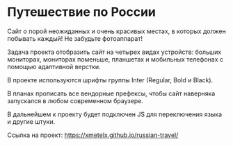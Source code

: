# Путешествие по России

Сайт о порой неожиданных и очень красивых местах, в которых должен побывать каждый! Не забудьте фотоаппарат!

Задача проекта отобразить сайт на четырех видах устройств: больших мониторах, мониторах поменьше, планшетах и мобильных телефонах с помощью адаптивной верстки. 

В проекте используются шрифты группы Inter (Regular, Bold и Black). 


В планах прописать все вендорные префексы, чтобы сайт наверняка запускался в любом современном браузере.

В дальнейшем к проекту будет подключен JS для переключения языка и другие штуки.

Ссылка на проект: https://xmetelx.github.io/russian-travel/
